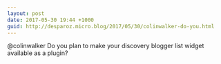```yaml
---
layout: post
date: 2017-05-30 19:44 +1000
guid: http://desparoz.micro.blog/2017/05/30/colinwalker-do-you.html
---
```

@colinwalker Do you plan to make your discovery blogger list widget available as a plugin?
